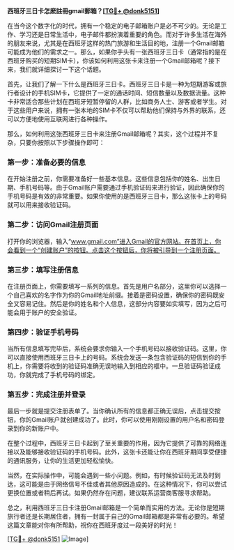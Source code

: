 **西班牙三日卡怎麽註冊gmail郵箱？[[TG💪+ @donk5151](https://t.me/s/donk5151)]**

在当今这个数字化的时代，拥有一个稳定的电子邮箱账户是必不可少的。无论是工作、学习还是日常生活中，电子邮件都扮演着重要的角色。而对于许多生活在海外的朋友来说，尤其是在西班牙这样的热门旅游和生活目的地，注册一个Gmail邮箱可能成为他们的需求之一。那么，如果你手头有一张西班牙三日卡（通常指的是在西班牙购买的短期SIM卡），你该如何利用这张卡来注册一个Gmail邮箱呢？接下来，我们就详细探讨一下这个话题。

首先，让我们了解一下什么是西班牙三日卡。西班牙三日卡是一种为短期游客或旅行者设计的手机SIM卡，它提供了一定的通话时间、短信数量以及数据流量。这种卡非常适合那些计划在西班牙短暂停留的人群，比如商务人士、游客或者学生。对于这些用户来说，拥有一张本地的SIM卡不仅可以帮助他们保持与外界的联系，还可以方便地使用互联网进行各种操作。

那么，如何利用这张西班牙三日卡来注册Gmail邮箱呢？其实，这个过程并不复杂，只要你按照以下步骤操作即可：

### 第一步：准备必要的信息

在开始注册之前，你需要准备好一些基本信息。这些信息包括你的姓名、出生日期、手机号码等。由于Gmail账户需要通过手机验证码来进行验证，因此确保你的手机号码是有效的非常重要。如果你使用的是西班牙三日卡，那么这张卡上的号码就可以用来接收验证码。

### 第二步：访问Gmail注册页面

打开你的浏览器，输入“www.gmail.com”进入Gmail的官方网站。在首页上，你会看到一个“创建账户”的按钮。点击这个按钮后，你将被引导到一个注册页面。

### 第三步：填写注册信息

在注册页面上，你需要填写一系列的信息。首先是用户名部分，这里你可以选择一个自己喜欢的名字作为你的Gmail地址前缀。接着是密码设置，确保你的密码既安全又容易记住。然后是你的姓名和个人信息，这部分内容要如实填写，因为之后可能会用于账户的安全验证。

### 第四步：验证手机号码

当所有信息填写完毕后，系统会要求你输入一个手机号码以接收验证码。这里，你可以直接使用西班牙三日卡上的号码。系统会发送一条包含验证码的短信到你的手机上，你需要将收到的验证码准确无误地输入到相应的框中。一旦验证码验证成功，你就完成了手机号码的绑定。

### 第五步：完成注册并登录

最后一步就是提交注册表单了。当你确认所有的信息都正确无误后，点击提交按钮，你的Gmail账户就创建成功了。此时，你可以使用刚刚设置的用户名和密码登录到你的新账户中。

在整个过程中，西班牙三日卡起到了至关重要的作用，因为它提供了可靠的网络连接以及能够接收验证码的手机号码。此外，这张卡还能让你在西班牙期间享受便捷的通讯服务，让你的生活更加轻松愉快。

当然，在实际操作中，可能会遇到一些小问题。例如，有时候验证码无法及时到达，这可能是由于网络信号不佳或者其他原因造成的。在这种情况下，你可以尝试更换位置或者稍后再试。如果仍然存在问题，建议联系运营商客服寻求帮助。

总之，利用西班牙三日卡注册Gmail邮箱是一个简单而实用的方法。无论你是短期旅行者还是长期居住者，拥有一封属于自己的Gmail邮箱都是非常有必要的。希望这篇文章能对你有所帮助，祝你在西班牙度过一段美好的时光！

[[TG💪+ @donk5151](https://t.me/s/donk5151) ![Image](https://i.postimg.cc/rwNCRYN7/Snipaste-2025-04-30-17-27-05.png)]